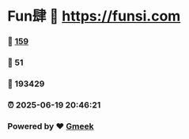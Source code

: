 # Fun肆 :link: https://funsi.com 
### :page_facing_up: [159](https://funsi.com/tag.html) 
### :speech_balloon: 51 
### :hibiscus: 193429 
### :alarm_clock: 2025-06-19 20:46:21 
### Powered by :heart: [Gmeek](https://github.com/Meekdai/Gmeek)
